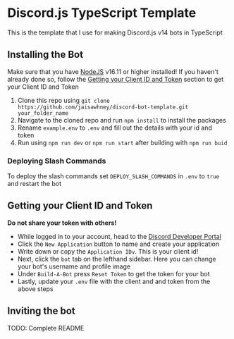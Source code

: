 # Discord.js TypeScript Template

This is the template that I use for making Discord.js v14 bots in TypeScript

## Installing the Bot

Make sure that you have [NodeJS](https://nodejs.org/en/download/) v16.11 or higher installed! If you haven't already done so, follow the [Getting your Client ID and Token](#getting-your-client-id-and-token) section to get your Client ID and Token 

1) Clone this repo using `git clone https://github.com/jaisawhney/discord-bot-template.git your_folder_name`
2) Navigate to the cloned repo and run `npm install` to install the packages
3) Rename `example.env` to `.env` and fill out the details with your id and token
4) Run using `npm run dev` or `npm run start` after building with `npm run buid`

### Deploying Slash Commands
To deploy the slash commands set `DEPLOY_SLASH_COMMANDS` in `.env` to `true` and restart the bot

## Getting your Client ID and Token

**Do not share your token with others!**
- While logged in to your account, head to the [Discord Developer Portal](https://discordapp.com/developers/applications/)
- Click the `New Application` button to name and create your application
- Write down or copy the `Application IDv`. This is your client id!
- Next, click the `bot` tab on the lefthand sidebar. Here you can change your bot's username and profile image
- Under `Build-A-Bot` press `Reset Token` to get the token for your bot
- Lastly, update your `.env` file with the client and and token from the above steps

## Inviting the bot
TODO: Complete README